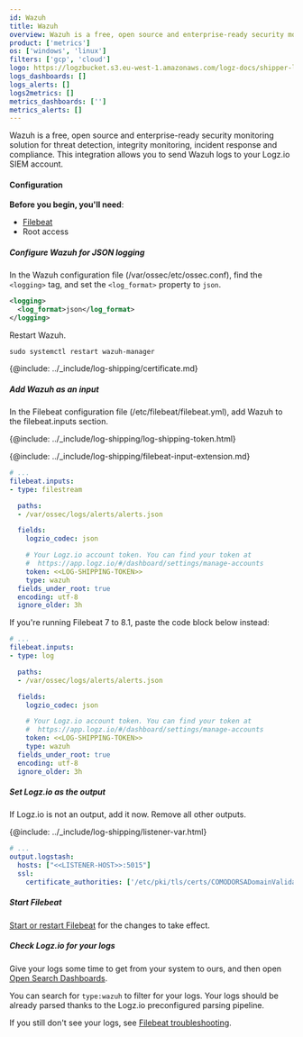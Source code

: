 ```yaml
---
id: Wazuh
title: Wazuh
overview: Wazuh is a free, open source and enterprise-ready security monitoring solution for threat detection, integrity monitoring, incident response and compliance. This integration allows you to send Wazuh logs to your Logz.io SIEM account.
product: ['metrics']
os: ['windows', 'linux']
filters: ['gcp', 'cloud']
logo: https://logzbucket.s3.eu-west-1.amazonaws.com/logz-docs/shipper-logos/wazuh.svg
logs_dashboards: []
logs_alerts: []
logs2metrics: []
metrics_dashboards: ['']
metrics_alerts: []
---
```


Wazuh is a free, open source and enterprise-ready security monitoring solution for threat detection, integrity monitoring, incident response and compliance. This integration allows you to send Wazuh logs to your Logz.io SIEM account.

#### Configuration

**Before you begin, you'll need**:

* [Filebeat](https://www.elastic.co/guide/en/beats/filebeat/current/filebeat-installation.html)
* Root access

 

##### Configure Wazuh for JSON logging

In the Wazuh configuration file (/var/ossec/etc/ossec.conf), find the `<logging>` tag, and set the `<log_format>` property to `json`.

```xml
<logging>
  <log_format>json</log_format>
</logging>
```

Restart Wazuh.

```shell
sudo systemctl restart wazuh-manager
```

{@include: ../_include/log-shipping/certificate.md}

##### Add Wazuh as an input

In the Filebeat configuration file (/etc/filebeat/filebeat.yml), add Wazuh to the filebeat.inputs section.

{@include: ../_include/log-shipping/log-shipping-token.html}

{@include: ../_include/log-shipping/filebeat-input-extension.md}


```yaml
# ...
filebeat.inputs:
- type: filestream

  paths:
  - /var/ossec/logs/alerts/alerts.json

  fields:
    logzio_codec: json

    # Your Logz.io account token. You can find your token at
    #  https://app.logz.io/#/dashboard/settings/manage-accounts
    token: <<LOG-SHIPPING-TOKEN>>
    type: wazuh
  fields_under_root: true
  encoding: utf-8
  ignore_older: 3h
```

If you're running Filebeat 7 to 8.1, paste the code block below instead:


```yaml
# ...
filebeat.inputs:
- type: log

  paths:
  - /var/ossec/logs/alerts/alerts.json

  fields:
    logzio_codec: json

    # Your Logz.io account token. You can find your token at
    #  https://app.logz.io/#/dashboard/settings/manage-accounts
    token: <<LOG-SHIPPING-TOKEN>>
    type: wazuh
  fields_under_root: true
  encoding: utf-8
  ignore_older: 3h
```



##### Set Logz.io as the output

If Logz.io is not an output, add it now.
Remove all other outputs.

{@include: ../_include/log-shipping/listener-var.html} 

```yaml
# ...
output.logstash:
  hosts: ["<<LISTENER-HOST>>:5015"]
  ssl:
    certificate_authorities: ['/etc/pki/tls/certs/COMODORSADomainValidationSecureServerCA.crt']
```

##### Start Filebeat

[Start or restart Filebeat](https://www.elastic.co/guide/en/beats/filebeat/master/filebeat-starting.html) for the changes to take effect.

##### Check Logz.io for your logs

Give your logs some time to get from your system to ours, and then open [Open Search Dashboards](https://app.logz.io/#/dashboard/osd).


You can search for `type:wazuh` to filter for your logs. Your logs should be already parsed thanks to the Logz.io preconfigured parsing pipeline.


If you still don't see your logs, see [Filebeat troubleshooting](https://docs.logz.io/shipping/log-sources/filebeat.html#troubleshooting).

  

